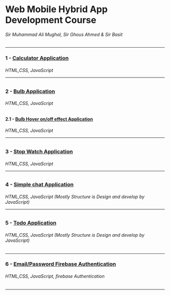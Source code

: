 # Web Mobile Hybrid App Development Course 

###### Sir Muhammad Ali Mughal, Sir Ghous Ahmed & Sir Basit   

<hr>
 
 
### 1 - [Calculator Application](http://calculator-app-by-gorsi.surge.sh/)

###### HTML,CSS, JavaScript <hr>

### 2 - [Bulb Application](http://bulb-app-by-gorsi.surge.sh/) <br>

###### HTML,CSS, JavaScript 

#### 2.1 - [Bulb Hover on/off effect Application](http://bulb-hover-app-by-gorsi.surge.sh/)<br>

###### HTML,CSS, JavaScript <hr>

### 3 - [Stop Watch Application](http://stop-watch-by-gorsi.surge.sh/)

###### HTML,CSS, JavaScript  <hr>

### 4 - [Simple chat Application](http://chat-app-using-js.surge.sh/)

###### HTML,CSS, JavaScript (Mostly Structure is Design and develop by JavaScript) <hr>

### 5 - [Todo Application](http://todo_application.surge.sh/)

###### HTML,CSS, JavaScript (Mostly Structure is Design and develop by JavaScript) 
<hr>

### 6 - [Email/Password Firebase Authentication](http://firebase-auth-gorsi.surge.sh/)

###### HTML,CSS, JavaScript, firebase Authentication
<hr>